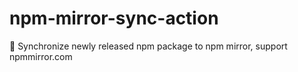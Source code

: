 # npm-mirror-sync-action

🔄 Synchronize newly released npm package to npm mirror, support npmmirror.com
